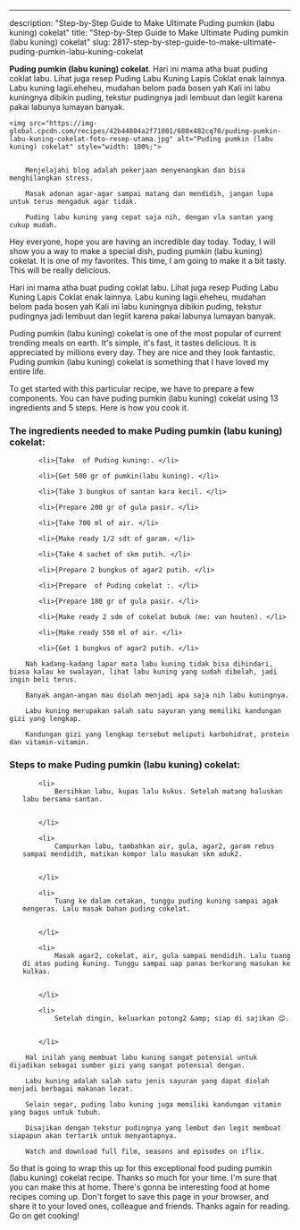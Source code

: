 ---
description: "Step-by-Step Guide to Make Ultimate Puding pumkin (labu kuning) cokelat"
title: "Step-by-Step Guide to Make Ultimate Puding pumkin (labu kuning) cokelat"
slug: 2817-step-by-step-guide-to-make-ultimate-puding-pumkin-labu-kuning-cokelat

<p>
	<strong>Puding pumkin (labu kuning) cokelat</strong>. 
	Hari ini mama atha buat puding coklat labu. Lihat juga resep Puding Labu Kuning Lapis Coklat enak lainnya. Labu kuning lagii.eheheu, mudahan belom pada bosen yah Kali ini labu kuningnya dibikin puding, tekstur pudingnya jadi lembuut dan legiit karena pakai labunya lumayan banyak.
</p>
<p>
	
	<img src="https://img-global.cpcdn.com/recipes/42b44804a2f71001/680x482cq70/puding-pumkin-labu-kuning-cokelat-foto-resep-utama.jpg" alt="Puding pumkin (labu kuning) cokelat" style="width: 100%;">
	
	
		Menjelajahi blog adalah pekerjaan menyenangkan dan bisa menghilangkan stress.
	
		Masak adonan agar-agar sampai matang dan mendidih, jangan lupa untuk terus mengaduk agar tidak.
	
		Puding labu kuning yang cepat saja nih, dengan vla santan yang cukup mudah.
	
</p>
<p>
	Hey everyone, hope you are having an incredible day today. Today, I will show you a way to make a special dish, puding pumkin (labu kuning) cokelat. It is one of my favorites. This time, I am going to make it a bit tasty. This will be really delicious.
</p>
	
<p>
	Hari ini mama atha buat puding coklat labu. Lihat juga resep Puding Labu Kuning Lapis Coklat enak lainnya. Labu kuning lagii.eheheu, mudahan belom pada bosen yah Kali ini labu kuningnya dibikin puding, tekstur pudingnya jadi lembuut dan legiit karena pakai labunya lumayan banyak.
</p>
<p>
	Puding pumkin (labu kuning) cokelat is one of the most popular of current trending meals on earth. It's simple, it's fast, it tastes delicious. It is appreciated by millions every day. They are nice and they look fantastic. Puding pumkin (labu kuning) cokelat is something that I have loved my entire life.
</p>

<p>
To get started with this particular recipe, we have to prepare a few components. You can have puding pumkin (labu kuning) cokelat using 13 ingredients and 5 steps. Here is how you cook it.
</p>

<h3>The ingredients needed to make Puding pumkin (labu kuning) cokelat:</h3>

<ol>
	
		<li>{Take  of Puding kuning:. </li>
	
		<li>{Get 500 gr of pumkin(labu kuning). </li>
	
		<li>{Take 3 bungkus of santan kara kecil. </li>
	
		<li>{Prepare 200 gr of gula pasir. </li>
	
		<li>{Take 700 ml of air. </li>
	
		<li>{Make ready 1/2 sdt of garam. </li>
	
		<li>{Take 4 sachet of skm putih. </li>
	
		<li>{Prepare 2 bungkus of agar2 putih. </li>
	
		<li>{Prepare  of Puding cokelat :. </li>
	
		<li>{Prepare 180 gr of gula pasir. </li>
	
		<li>{Make ready 2 sdm of cokelat bubuk (me: van houten). </li>
	
		<li>{Make ready 550 ml of air. </li>
	
		<li>{Get 1 bungkus of agar2 putih. </li>
	
</ol>
<p>
	
		Nah kadang-kadang lapar mata labu kuning tidak bisa dihindari, biasa kalau ke swalayan, lihat labu kuning yang sudah dibelah, jadi ingin beli terus.
	
		Banyak angan-angan mau diolah menjadi apa saja nih labu kuningnya.
	
		Labu kuning merupakan salah satu sayuran yang memiliki kandungan gizi yang lengkap.
	
		Kandungan gizi yang lengkap tersebut meliputi karbohidrat, protein dan vitamin-vitamin.
	
</p>

<h3>Steps to make Puding pumkin (labu kuning) cokelat:</h3>

<ol>
	
		<li>
			Bersihkan labu, kupas lalu kukus. Setelah matang haluskan labu bersama santan.
			
			
		</li>
	
		<li>
			Campurkan labu, tambahkan air, gula, agar2, garam rebus sampai mendidih, matikan kompor lalu masukan skm aduk2.
			
			
		</li>
	
		<li>
			Tuang ke dalam cetakan, tunggu puding kuning sampai agak mengeras. Lalu masak bahan puding cokelat.
			
			
		</li>
	
		<li>
			Masak agar2, cokelat, air, gula sampai mendidih. Lalu tuang di atas puding kuning. Tunggu sampai uap panas berkurang masukan ke kulkas.
			
			
		</li>
	
		<li>
			Setelah dingin, keluarkan potong2 &amp; siap di sajikan 😊.
			
			
		</li>
	
</ol>

<p>
	
		Hal inilah yang membuat labu kuning sangat potensial untuk dijadikan sebagai sumber gizi yang sangat potensial dengan.
	
		Labu kuning adalah salah satu jenis sayuran yang dapat diolah menjadi berbagai makanan lezat.
	
		Selain segar, puding labu kuning juga memiliki kandungan vitamin yang bagus untuk tubuh.
	
		Disajikan dengan tekstur pudingnya yang lembut dan legit membuat siapapun akan tertarik untuk menyantapnya.
	
		Watch and download full film, seasons and episodes on iflix.
	
</p>

<p>
	So that is going to wrap this up for this exceptional food puding pumkin (labu kuning) cokelat recipe. Thanks so much for your time. I'm sure that you can make this at home. There's gonna be interesting food at home recipes coming up. Don't forget to save this page in your browser, and share it to your loved ones, colleague and friends. Thanks again for reading. Go on get cooking!
</p>
